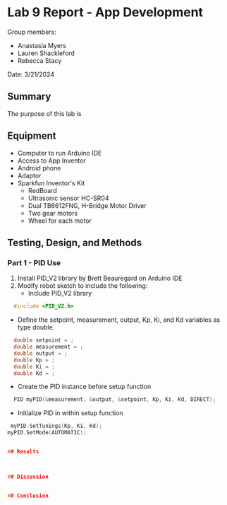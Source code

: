 # Lab 9 Report - App Development

Group members:
* Anastasia Myers
* Lauren Shackleford
* Rebecca Stacy

Date: 3/21/2024

## Summary
The purpose of this lab is

## Equipment

- Computer to run Arduino IDE
- Access to App Inventor
- Android phone
- Adaptor
- Sparkfun Inventor's Kit
  - RedBoard
  - Ultrasonic sensor HC-SR04
  - Dual TB6612FNG, H-Bridge Motor Driver
  - Two gear motors
  - Wheel for each motor

## Testing, Design, and Methods

### Part 1 - PID Use
1. Install PID_V2 library by Brett Beauregard on Arduino IDE
2. Modify robot sketch to include the following:
   - Include PID_V2 library 
 
``` c++
  #include <PID_V2.h>
```
   - Define the setpoint, measurement, output, Kp, Ki, and Kd variables as type double.
``` c++
  double setpoint = ;
  double measurement = ;
  double output = ;
  double Kp = ;
  double Ki = ;
  double Kd = ;
```
   - Create the PID instance before setup function
``` c++
  PID myPID(&measurement, &output, &setpoint, Kp, Ki, Kd, DIRECT);
```
   - Initialize PID in within setup function
``` c++
 myPID.SetTunings(Kp, Ki, Kd);
myPID.SetMode(AUTOMATIC);


## Results



## Discussion


## Conclusion

